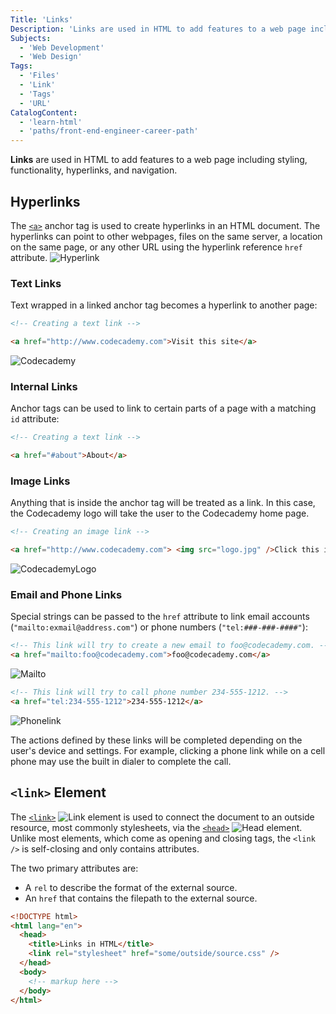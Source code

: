```yaml
---
Title: 'Links'
Description: 'Links are used in HTML to add features to a web page including styling, functionality, hyperlinks, and navigation.'
Subjects:
  - 'Web Development'
  - 'Web Design'
Tags:
  - 'Files'
  - 'Link'
  - 'Tags'
  - 'URL'
CatalogContent:
  - 'learn-html'
  - 'paths/front-end-engineer-career-path'
---
```


**Links** are used in HTML to add features to a web page including styling, functionality, hyperlinks, and navigation.


## Hyperlinks

The [`<a>`](https://www.codecademy.com/resources/docs/html/elements/a) anchor tag is used to create hyperlinks in an HTML document. The hyperlinks can point to other webpages, files on the same server, a location on the same page, or any other URL using the hyperlink reference `href` attribute.
![Hyperlink](https://raw.githubusercontent.com/Codecademy/docs/main/media/hyperlinkexample.png)

### Text Links

Text wrapped in a linked anchor tag becomes a hyperlink to another page:

```html
<!-- Creating a text link -->

<a href="http://www.codecademy.com">Visit this site</a>
```
![Codecademy](https://raw.githubusercontent.com/Codecademy/docs/main/media/codecademy.png)

### Internal Links

Anchor tags can be used to link to certain parts of a page with a matching `id` attribute:

```html
<!-- Creating a text link -->

<a href="#about">About</a>
```

### Image Links

Anything that is inside the anchor tag will be treated as a link. In this case, the Codecademy logo will take the user to the Codecademy home page.

```html
<!-- Creating an image link -->

<a href="http://www.codecademy.com"> <img src="logo.jpg" />Click this image </a>
```
![CodecademyLogo](https://raw.githubusercontent.com/Codecademy/docs/main/media/codecademylogo.png)

### Email and Phone Links

Special strings can be passed to the `href` attribute to link email accounts (`"mailto:exmail@address.com"`) or phone numbers (`"tel:###-###-####"`):

```html 
<!-- This link will try to create a new email to foo@codecademy.com. -->
<a href="mailto:foo@codecademy.com">foo@codecademy.com</a>
```
![Mailto](https://raw.githubusercontent.com/Codecademy/docs/main/media/mailto.png)
```html
<!-- This link will try to call phone number 234-555-1212. -->
<a href="tel:234-555-1212">234-555-1212</a>
```
![Phonelink](https://raw.githubusercontent.com/Codecademy/docs/main/media/phonelink.png)

The actions defined by these links will be completed depending on the user's device and settings. For example, clicking a phone link while on a cell phone may use the built in dialer to complete the call.

## `<link>` Element

The [`<link>`](https://www.codecademy.com/resources/docs/html/elements/link) ![Link](https://raw.githubusercontent.com/Codecademy/docs/main/media/link.png) element is used to connect the document to an outside resource, most commonly stylesheets, via the [`<head>`](https://www.codecademy.com/resources/docs/html/elements/head)
 ![Head](https://raw.githubusercontent.com/Codecademy/docs/main/media/head.png) element. Unlike most elements, which come as opening and closing tags, the `<link />` is self-closing and only contains attributes.

The two primary attributes are:

- A `rel` to describe the format of the external source.
- An `href` that contains the filepath to the external source.

```html
<!DOCTYPE html>
<html lang="en">
  <head>
    <title>Links in HTML</title>
    <link rel="stylesheet" href="some/outside/source.css" />
  </head>
  <body>
    <!-- markup here -->
  </body>
</html>
```

